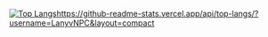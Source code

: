 [![Top Langs](https://github-readme-stats.vercel.app/api/top-langs/?username=anuraghazra&layout=compact)](https://github-readme-stats.vercel.app/api/top-langs/?username=LanyvNPC&layout=compact)https://github-readme-stats.vercel.app/api/top-langs/?username=LanyvNPC&layout=compact
